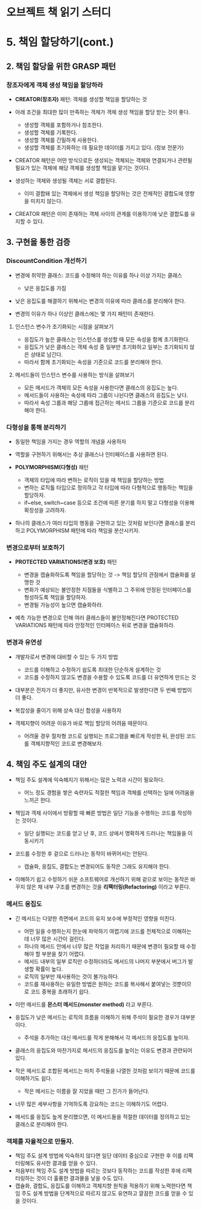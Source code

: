 # 오브젝트 책 읽기 스터디
# 5. 책임 할당하기(cont.)

## 2. 책임 할당을 위한 GRASP 패턴

### 창조자에게 객체 생성 책임을 할당하라

- **CREATOR(창조자)** 패턴: 객체를 생성할 책임을 할당하는 것
- 아래 조건을 최대한 많이 만족하는 객체가 객체 생성 책임을 할당 받는 것이 좋다.
  - 생성할 객체를 포함하거나 참조한다.
  - 생성할 객체를 기록한다.
  - 생성할 객체를 긴밀하게 사용한다.
  - 생성할 객체를 초기화하는 데 필요한 데이터를 가지고 있다. (정보 전문가)

- CREATOR 패턴은 어떤 방식으로든 생성되는 객체되는 객체와 연결되거나 관련될 필요가 있는 객체에 해당 객체를 생성할 책임을 맡기는 것이다.
- 생성하는 객체와 생성될 객체는 서로 결합된다.
  - 이미 결합돼 있는 객체에서 생성 책임을 할당하는 것은 전체적인 결합도에 영향을 미치지 않는다.
- CREATOR 패턴은 이미 존재하는 객체 사이의 관계를 이용하기에 낮은 결합도를 유지할 수 있다.

## 3. 구현을 통한 검증

### DiscountCondition 개선하기

- 변경에 취약한 클래스: 코드를 수정해야 하는 이유를 하나 이상 가지는 클래스
  - 낮은 응집도를 가짐
- 낮은 응집도를 해결하기 위해서는 변경의 이유에 따라 클래스를 분리해야 한다.

- 변경의 이유가 하나 이상인 클래스에는 몇 가지 패턴이 존재한다.
1. 인스턴스 변수가 초기화되는 시점을 살펴보기
	- 응집도가 높은 클래스는 인스턴스를 생성할 때 모든 속성을 함께 초기화한다.
	- 응집도가 낮은 클래스는 객체 속성 중 일부만 초기화하고 일부는 초기화되지 않은 상태로 남긴다.
	- 따라서 함께 초기화되는 속성을 기준으로 코드를 분리해야 한다.

2. 메서드들이 인스턴스 변수를 사용하는 방식을 살펴보기
	- 모든 메서드가 객체의 모든 속성을 사용한다면 클래스의 응집도는 높다.
	- 메서드들이 사용하는 속성에 따라 그룹이 나뉜다면 클래스의 응집도는 낮다.
	- 따라서 속성 그룹과 해당 그룹에 접근하는 메서드 그룹을 기준으로 코드를 분리해야 한다.

### 다형성을 통해 분리하기

- 동일한 책임을 가지는 경우 역할의 개념을 사용하자
- 역할을 구현하기 위해서는 추상 클래스나 인터페이스를 사용하면 된다.
- **POLYMORPHISM(다형성)** 패턴
  - 객체의 타입에 따라 변하는 로직이 있을 때 책임을 할당하는 방법
  - 변하는 로직틀 타입으로 정의하고 각 타입에 따라 다형적으로 행동하는 책임을 할당하자.
  - if~else, switch~case 등으로 조건에 따른 분기를 하지 말고 다형성을 이용해 확장성을 고려하자.

- 하나의 클래스가 여러 타입의 행동을 구현하고 있는 것처럼 보인다면 클래스를 분리하고 POLYMORPHISM 패턴에 따라 책임을 분산시키자.

### 변경으로부터 보호하기

- **PROTECTED VARIATIONS(변경 보호)** 패턴
  - 변경을 캡슐화하도록 책임을 할당하는 것 -> 책임 할당의 관점에서 캡슐화를 설명한 것
  - 변화가 예상되는 불안정한 지점들을 식별하고 그 주위에 안정된 인터페이스를 형성하도록 책임을 할당하자.
  - 변경될 가능성이 높으면 캡슐화하라.

- 예측 가능한 변경으로 인해 여러 클래스들이 불안정해진다면 PROTECTED VARIATIONS 패턴에 따라 안정적인 인터페이스 뒤로 변경을 캡슐화하라.

### 변경과 유연성

- 개발자로서 변경에 대비할 수 있는 두 가지 방법
  - 코드를 이해하고 수정하기 쉽도록 최대한 단순하게 설계하는 것
  - 코드를 수정하지 않고도 변경을 수용할 수 있도록 코드를 더 유연하게 만드는 것
- 대부분은 전자가 더 좋지만, 유사한 변경이 반복적으로 발생한다면 두 번째 방법이 더 좋다.

- 복잡성을 줄이기 위해 상속 대신 합성을 사용하자

- 객체지향이 어려운 이유가 바로 책임 할당의 어려움 때문이다.
  - 어려울 경우 절차형 코드로 실행되는 프로그램을 빠르게 작성한 뒤, 완성된 코드를 객체지향적인 코드로 변경해보자.

## 4. 책임 주도 설계의 대안

- 책임 주도 설계에 익숙해지기 위해서는 많은 노력과 시간이 필요하다.
  - 어느 정도 경험을 쌓은 숙련자도 적절한 책임과 객체를 선택하는 일에 어려움을 느끼곤 한다.

- 책임과 객체 사이에서 방황할 때 빠른 방법은 일단 기능을 수행하는 코드를 작성하는 것이다.
  - 일단 실행되는 코드를 얻고 난 후, 코드 상에서 명확하게 드러나는 책임들을 이동시키기

- 코드를 수정한 후 겉으로 드러나는 동작이 바뀌어서는 안된다.
  - 캡슐화, 응집도, 결합도는 변경되어도 동작은 그래도 유지해야 한다.

- 이해하기 쉽고 수정하기 쉬운 소프트웨어로 개선하기 위해 겉으로 보이는 동작은 바꾸지 않은 채 내부 구조를 변경하는 것을 **리팩터링(Refactoring)** 이라고 부른다.

### 메서드 응집도

- 긴 메서드는 다양한 측면에서 코드의 유지 보수에 부정적인 영향을 미친다.
  - 어떤 일을 수행하는지 한눈에 파악하기 여렵기에 코드를 전체적으로 이해하는 데 너무 많은 시간이 걸린다.
  - 하나의 메서드 안에서 너무 많은 작업을 처리하기 때문에 변경이 필요할 때 수정해야 할 부분을 찾기 어렵다.
  - 메서드 내부의 일부 로직만 수정하더라도 메서드의 나머지 부분에서 버그가 발생할 확률이 높다.
  - 로직의 일부만 재사용하는 것이 불가능하다.
  - 코드를 재사용하는 유일한 방법은 원하는 코드를 복사해서 붙여넣는 것뿐이므로 코드 중복을 초래하기 쉽다.

- 이런 메서드를 **몬스터 메서드(monster method)** 라고 부른다.

- 응집도가 낮은 메서드는 로직의 흐름을 이해하기 위해 주석이 필요한 경우가 대부분이다.
  - 주석을 추가하는 대신 메서드를 작게 분해해서 각 메서드의 응집도를 높이자.

- 클래스의 응집도와 마찬가지로 메서드의 응집도를 높이는 이유도 변경과 관련되어 있다.
- 작은 메서드로 조합된 메서드는 마치 주석들을 나열한 것처럼 보이기 때문에 코드를 이해하기도 쉽다.
  - 작은 메서드는 이름을 잘 지었을 때만 그 진가가 들어난다.

- 너무 많은 세부사항을 기억하도록 강요하는 코드는 이해하기도 어렵다.

- 메서드를 응집도 높게 분리했으면, 이 메서드들을 적절한 데이터를 정의하고 있는 클래스로 분리해야 한다.

### 객체를 자율적으로 만들자.

- 책임 주도 설계 방법에 익숙하지 않다면 일단 데이터 중심으로 구현한 후 이를 리팩터링해도 유사한 결과를 얻을 수 있다.
- 처음부터 책임 주도 설계 방법을 따르는 것보다 동작하는 코드를 작성한 후에 리팩터링하는 것이 더 훌륭한 결과물을 낳을 수도 있다.
- 캡슐화, 결합도, 응집도를 이해하고 객체지향 원칙을 적용하기 위해 노력한다면 책임 주도 설계 방법을 단계적으로 따르지 않고도 유연하고 깔끔한 코드를 얻을 수 있을 것이다.
